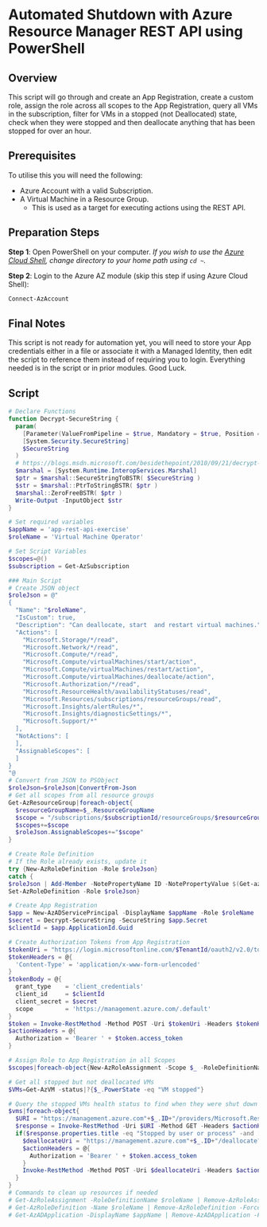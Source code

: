 ﻿# Automated Shutdown with Azure Resource Manager REST API using PowerShell

## Overview
This script will go through and create an App Registration, create a custom role, assign the role across all scopes to the App Registration, query all VMs in the subscription, filter for VMs in a stopped (not Deallocated) state, check when they were stopped and then deallocate anything that has been stopped for over an hour.


## Prerequisites

To utilise this you will need the following:

* Azure Account with a valid Subscription.
* A Virtual Machine in a Resource Group.
  * This is used as a target for executing actions using the REST API.

## Preparation Steps
**Step 1**: Open PowerShell on your computer. _If you wish to use the [Azure Cloud Shell](https://shell.azure.com/), change directory to your home path using `cd ~`._

**Step 2**: Login to the Azure AZ module (skip this step if using Azure Cloud Shell):

```powershell
Connect-AzAccount
```
## Final Notes
This script is not ready for automation yet, you will need to store your App credentials either in a file or associate it with a Managed Identity, then edit the script to reference them instead of requiring you to login.
Everything needed is in the script or in prior modules.
Good Luck.

## Script
```powershell
# Declare Functions
function Decrypt-SecureString {
  param(
    [Parameter(ValueFromPipeline = $true, Mandatory = $true, Position = 0)]
    [System.Security.SecureString]
    $SecureString
  )
  # https://blogs.msdn.microsoft.com/besidethepoint/2010/09/21/decrypt-secure-strings-in-powershell/
  $marshal = [System.Runtime.InteropServices.Marshal]
  $ptr = $marshal::SecureStringToBSTR( $SecureString )
  $str = $marshal::PtrToStringBSTR( $ptr )
  $marshal::ZeroFreeBSTR( $ptr )
  Write-Output -InputObject $str
}

# Set required variables
$appName = 'app-rest-api-exercise'
$roleName = 'Virtual Machine Operator'

# Set Script Variables
$scopes=@()
$subscription = Get-AzSubscription

### Main Script
# Create JSON object
$roleJson = @"
{
  "Name": "$roleName",
  "IsCustom": true,
  "Description": "Can deallocate, start  and restart virtual machines.",
  "Actions": [
    "Microsoft.Storage/*/read",
    "Microsoft.Network/*/read",
    "Microsoft.Compute/*/read",
    "Microsoft.Compute/virtualMachines/start/action",
    "Microsoft.Compute/virtualMachines/restart/action",
    "Microsoft.Compute/virtualMachines/deallocate/action",
    "Microsoft.Authorization/*/read",
    "Microsoft.ResourceHealth/availabilityStatuses/read",
    "Microsoft.Resources/subscriptions/resourceGroups/read",
    "Microsoft.Insights/alertRules/*",
    "Microsoft.Insights/diagnosticSettings/*",
    "Microsoft.Support/*"
  ],
  "NotActions": [
  ],
  "AssignableScopes": [
  ]
}
"@
# Convert from JSON to PSObject
$roleJson=$roleJson|ConvertFrom-Json
# Get all scopes from all resource groups
Get-AzResourceGroup|foreach-object{
  $resourceGroupName=$_.ResourceGroupName
  $scope = "/subscriptions/$subscriptionId/resourceGroups/$resourceGroupName"
  $scopes+=$scope
  $roleJson.AssignableScopes+="$scope"
}

# Create Role Definition
# If the Role already exists, update it
try {New-AzRoleDefinition -Role $roleJson} 
catch {
$roleJson | Add-Member -NotePropertyName ID -NotePropertyValue $(Get-azroledefinition $roleJson.Name).ID
Set-AzRoleDefinition -Role $roleJson}

# Create App Registration
$app = New-AzADServicePrincipal -DisplayName $appName -Role $roleName
$secret = Decrypt-SecureString -SecureString $app.Secret
$clientId = $app.ApplicationId.Guid

# Create Authorization Tokens from App Registration
$tokenUri = "https://login.microsoftonline.com/$TenantId/oauth2/v2.0/token"
$tokenHeaders = @{
  'Content-Type' = 'application/x-www-form-urlencoded'
}
$tokenBody = @{
  grant_type    = 'client_credentials'
  client_id     = $clientId
  client_secret = $secret
  scope         = 'https://management.azure.com/.default'
}
$token = Invoke-RestMethod -Method POST -Uri $tokenUri -Headers $tokenHeaders -Body $tokenBody
$actionHeaders = @{
  Authorization = 'Bearer ' + $token.access_token
}

# Assign Role to App Registration in all Scopes
$scopes|foreach-object{New-AzRoleAssignment -Scope $_ -RoleDefinitionName $roleName -ApplicationId $clientID}

# Get all stopped but not deallocated VMs
$VMs=Get-AzVM -status|?{$_.PowerState -eq "VM stopped"}

# Query the stopped VMs health status to find when they were shut down and then deallocate them if they have been turned off longer than 1 hour.
$vms|foreach-object{
  $URI = "https://management.azure.com"+$_.ID+"/providers/Microsoft.ResourceHealth/availabilityStatuses/current?api-version=2018-07-01-preview"
  $response = Invoke-RestMethod -Uri $URI -Method GET -Headers $actionHeaders
  if($response.properties.title -eq "Stopped by user or process" -and [datetime]$response.properties.occuredTime -lt $(Get-Date).AddHours(-1)){
    $deallocateUri = "https://management.azure.com"+$_.ID+"/deallocate?api-version=2018-06-01"
    $actionHeaders = @{
      Authorization = 'Bearer ' + $token.access_token
    }
    Invoke-RestMethod -Method POST -Uri $deallocateUri -Headers $actionHeaders -Verbose
  }
}
# Commands to clean up resources if needed
# Get-AzRoleAssignment -RoleDefinitionName $roleName | Remove-AzRoleAssignment
# Get-AzRoleDefinition -Name $roleName | Remove-AzRoleDefinition -Force
# Get-AzADApplication -DisplayName $appName | Remove-AzADApplication -Force
```